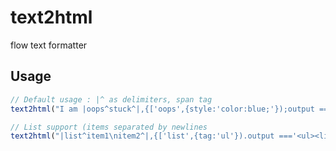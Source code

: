 # text2html
flow text formatter


## Usage

```javascript
// Default usage : |^ as delimiters, span tag
text2html("I am |oops^stuck^|,{['oops',{style:'color:blue;'});output ==='I am <span style="color:blue;">stuck</span>';

// List support (items separated by newlines
text2html("|list^item1\nitem2^|,{['list',{tag:'ul'}).output ==='<ul><li>item1</li><li>item2</li></ul>';
```
